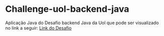 # Challenge-uol-backend-java
Aplicação Java do Desafio backend Java da Uol que pode ser visualizado no link a seguir: 
[Link do Desafio](https://github.com/uolhost/test-backEnd-Java)

